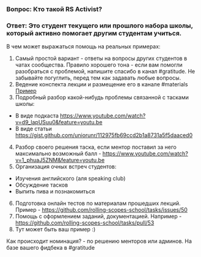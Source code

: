 ### Вопрос: Кто такой RS Activist? 
### Ответ: Это студент текущего или прошлого набора школы, который активно помогает другим студентам учиться.

В чем может выражаться помощь на реальных примерах:  

1. Самый простой вариант - ответы на вопросы других студентов в чатах сообщества. Правило хорошего тона - если вам помогли разобраться с проблемой, напишите спасибо в канал #gratitude. Не забывайте погуглить, перед тем как задавать любые вопросы.
2. Ведение конспекта лекции и размещение его в канале #materials [Пример](https://www.evernote.com/shard/s368/client/snv?noteGuid=b1359883-2b9e-419a-b9de-dd959fc05f05&noteKey=97c0f19486d851b3&sn=https%3A%2F%2Fwww.evernote.com%2Fshard%2Fs368%2Fsh%2Fb1359883-2b9e-419a-b9de-dd959fc05f05%2F97c0f19486d851b3&title=Git)
3. Подробный разбор какой-нибудь проблемы связанной с тасками школы:
  - В виде подкаста https://www.youtube.com/watch?v=d9_lapUSuu0&feature=youtu.be
  - В виде статьи https://gist.github.com/uniorunr/112975fb69ccd2b1a8731a5f5daaced0
4. Разбор своего решения таска, если ментор поставил за него максимально возможный балл - https://www.youtube.com/watch?v=1_phuaJ5ZNM&feature=youtu.be
5. Организация очных встреч студентов:
  - Изучения английского (аля speaking club)
  - Обсуждение тасков
  - Выпить пива и познакомиться
6. Подготовка онлайн тестов по материалам прошедших лекций. Пример - https://github.com/rolling-scopes-school/tasks/issues/50
7. Помощь с оформлением заданий, документацией. Например - https://github.com/rolling-scopes-school/tasks/pull/53
8. Тут может быть ваш пример :)

Как происходит номинация? - по решению менторов или админов. На базе вашего фидбека в #gratitude
